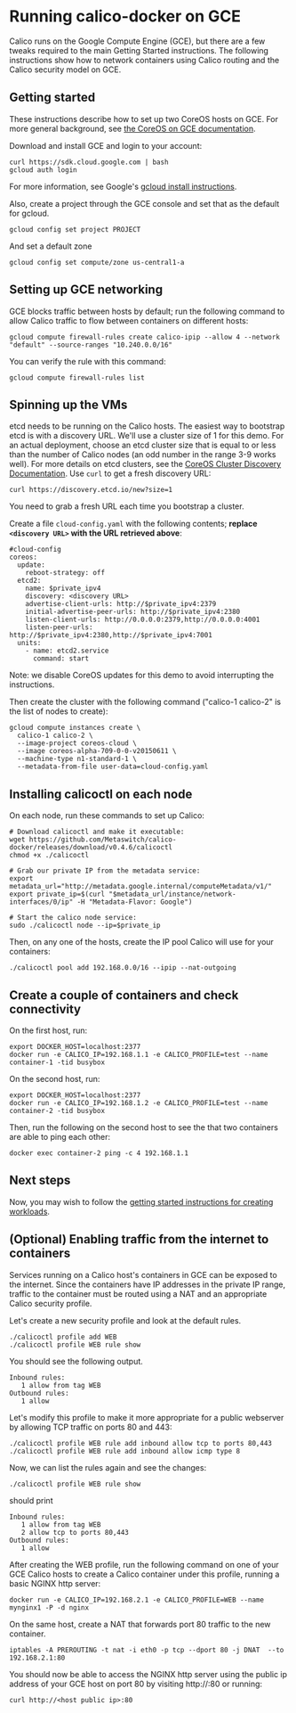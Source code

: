 # Running calico-docker on GCE
Calico runs on the Google Compute Engine (GCE), but there are a few tweaks required to the main Getting Started instructions.  The following instructions show how to network containers using Calico routing and the Calico security model on GCE.

## Getting started
These instructions describe how to set up two CoreOS hosts on GCE.  For more general background, see [the CoreOS on GCE documentation](https://coreos.com/docs/running-coreos/cloud-providers/google-compute-engine/).

Download and install GCE and login to your account: 
```
curl https://sdk.cloud.google.com | bash
gcloud auth login
```
For more information, see Google's [gcloud install instructions](https://cloud.google.com/compute/docs/gcloud-compute/).

Also, create a project through the GCE console and set that as the default for gcloud.
```
gcloud config set project PROJECT
```
And set a default zone
```
gcloud config set compute/zone us-central1-a
```
## Setting up GCE networking
GCE blocks traffic between hosts by default; run the following command to allow Calico traffic to flow between containers on different hosts:
```
gcloud compute firewall-rules create calico-ipip --allow 4 --network "default" --source-ranges "10.240.0.0/16"
```
You can verify the rule with this command:
```
gcloud compute firewall-rules list
```

## Spinning up the VMs
etcd needs to be running on the Calico hosts.  The easiest way to bootstrap etcd is with a discovery URL.  We'll use a cluster size of 1 for this demo.  For an actual deployment, choose an etcd cluster size that is equal to or less than the number of Calico nodes (an odd number in the range 3-9 works well).  For more details on etcd clusters, see the [CoreOS Cluster Discovery Documentation](https://coreos.com/docs/cluster-management/setup/cluster-discovery/).
Use `curl` to get a fresh discovery URL:
```
curl https://discovery.etcd.io/new?size=1
```
You need to grab a fresh URL each time you bootstrap a cluster.

Create a file `cloud-config.yaml` with the following contents; **replace `<discovery URL>` with the URL retrieved above**:
```
#cloud-config
coreos:
  update:
    reboot-strategy: off
  etcd2:
    name: $private_ipv4
    discovery: <discovery URL>
    advertise-client-urls: http://$private_ipv4:2379
    initial-advertise-peer-urls: http://$private_ipv4:2380
    listen-client-urls: http://0.0.0.0:2379,http://0.0.0.0:4001
    listen-peer-urls: http://$private_ipv4:2380,http://$private_ipv4:7001
  units:
    - name: etcd2.service
      command: start

```
Note: we disable CoreOS updates for this demo to avoid interrupting the instructions.

Then create the cluster with the following command ("calico-1 calico-2" is the list of nodes to create):
```
gcloud compute instances create \
  calico-1 calico-2 \
  --image-project coreos-cloud \
  --image coreos-alpha-709-0-0-v20150611 \
  --machine-type n1-standard-1 \
  --metadata-from-file user-data=cloud-config.yaml
```

## Installing calicoctl on each node
On each node, run these commands to set up Calico:
```
# Download calicoctl and make it executable:
wget https://github.com/Metaswitch/calico-docker/releases/download/v0.4.6/calicoctl
chmod +x ./calicoctl

# Grab our private IP from the metadata service:
export metadata_url="http://metadata.google.internal/computeMetadata/v1/"
export private_ip=$(curl "$metadata_url/instance/network-interfaces/0/ip" -H "Metadata-Flavor: Google")

# Start the calico node service:
sudo ./calicoctl node --ip=$private_ip
```
Then, on any one of the hosts, create the IP pool Calico will use for your containers:
```
./calicoctl pool add 192.168.0.0/16 --ipip --nat-outgoing
```

## Create a couple of containers and check connectivity
On the first host, run:
```
export DOCKER_HOST=localhost:2377
docker run -e CALICO_IP=192.168.1.1 -e CALICO_PROFILE=test --name container-1 -tid busybox
```
On the second host, run:
```
export DOCKER_HOST=localhost:2377
docker run -e CALICO_IP=192.168.1.2 -e CALICO_PROFILE=test --name container-2 -tid busybox
```
Then, run the following on the second host to see the that two containers are able to ping each other:
```
docker exec container-2 ping -c 4 192.168.1.1
```
## Next steps
Now, you may wish to follow the [getting started instructions for creating workloads](https://github.com/Metaswitch/calico-docker/blob/master/docs/GettingStarted.md#creating-networked-endpoints).

## (Optional) Enabling traffic from the internet to containers
Services running on a Calico host's containers in GCE can be exposed to the internet.  Since the containers have IP addresses in the private IP range, traffic to the container must be routed using a NAT and an appropriate Calico security profile.

Let's create a new security profile and look at the default rules.
```
./calicoctl profile add WEB
./calicoctl profile WEB rule show
```
You should see the following output.
```
Inbound rules:
   1 allow from tag WEB 
Outbound rules:
   1 allow
```

Let's modify this profile to make it more appropriate for a public webserver by allowing TCP traffic on ports 80 and 443:
```
./calicoctl profile WEB rule add inbound allow tcp to ports 80,443
./calicoctl profile WEB rule add inbound allow icmp type 8
```

Now, we can list the rules again and see the changes:
```
./calicoctl profile WEB rule show
```
should print
```
Inbound rules:
   1 allow from tag WEB 
   2 allow tcp to ports 80,443
Outbound rules:
   1 allow
```

After creating the WEB profile, run the following command on one of your GCE Calico hosts to create a Calico container under this profile, running a basic NGINX http server:
```
docker run -e CALICO_IP=192.168.2.1 -e CALICO_PROFILE=WEB --name mynginx1 -P -d nginx
```

On the same host, create a NAT that forwards port 80 traffic to the new container.
```
iptables -A PREROUTING -t nat -i eth0 -p tcp --dport 80 -j DNAT  --to 192.168.2.1:80
```

You should now be able to access the NGINX http server using the public ip address of your GCE host on port 80 by visiting http://<host public ip>:80 or running:
```
curl http://<host public ip>:80
```
